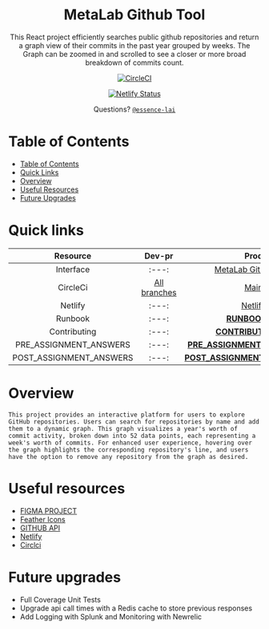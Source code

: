 <h1 align="center"> MetaLab Github Tool</h1>
<div align="center">
This React project efficiently searches public github repositories and return a graph view of their commits in the past year grouped by weeks. The Graph can be zoomed in and scrolled to see a closer or more broad breakdown of commits count.

<br/>

[![CircleCI](https://dl.circleci.com/status-badge/img/circleci/9coiYMfcHu1ERt5ztmp4sB/4x6zVRYEHhPTdAnng8VoAq/tree/main.svg?style=svg&circle-token=329a7f5a4a0fc351c7f3d6211cb4f6091af80d0a)](https://dl.circleci.com/status-badge/redirect/circleci/9coiYMfcHu1ERt5ztmp4sB/4x6zVRYEHhPTdAnng8VoAq/tree/main)

[![Netlify Status](https://api.netlify.com/api/v1/badges/8ea497fa-0636-4762-929c-1a6ca56e5583/deploy-status)](https://app.netlify.com/sites/metalab-github-elai/deploys)

Questions? [`@essence-lai`](https://github.com/essence-lai)
<br/>

</div>

# Table of Contents
- [Table of Contents](#table-of-contents)
- [Quick Links](#quick-links)
- [Overview](#overview)
- [Useful Resources](#useful-resources)
- [Future Upgrades](#future-upgrades)

# Quick links
| Resource | Dev-pr | Prod |
| :---: | :---: | :---: |
| Interface | :---:| [MetaLab Github Tool](https://metalab-github-elai.netlify.app/)|
| CircleCi | [All branches](https://app.circleci.com/pipelines/circleci/9coiYMfcHu1ERt5ztmp4sB/4x6zVRYEHhPTdAnng8VoAq)| [Main](https://app.circleci.com/pipelines/circleci/9coiYMfcHu1ERt5ztmp4sB/4x6zVRYEHhPTdAnng8VoAq?branch=main)|
| Netlify | :---:| [Netlify](https://app.netlify.com/sites/metalab-github-elai/overview)|
| Runbook | :---: | [**RUNBOOK**.md](docs/RUNBOOK.md)|
| Contributing | :---: | [**CONTRIBUTING**.md](docs/CONTRIBUTING.md)|
| PRE_ASSIGNMENT_ANSWERS | :---:| [**PRE_ASSIGNMENT_ANSWERS**.md](docs/PRE_ASSIGNMENT_ANSWERS.md)|
| POST_ASSIGNMENT_ANSWERS | :---:| [**POST_ASSIGNMENT_ANSWERS**.md](docs/POST_ASSIGNMENT_ANSWERS.md)|


# Overview
    This project provides an interactive platform for users to explore GitHub repositories. Users can search for repositories by name and add them to a dynamic graph. This graph visualizes a year's worth of commit activity, broken down into 52 data points, each representing a week's worth of commits. For enhanced user experience, hovering over the graph highlights the corresponding repository's line, and users have the option to remove any repository from the graph as desired.

# Useful resources
* [FIGMA PROJECT](https://www.figma.com/file/LkoKul35uIyrtwJMZq5Ruj/Dev-Test-design?node-id=0%3A1)
* [Feather Icons](https://feathericons.com/)
* [GITHUB API](https://docs.github.com/en/rest?apiVersion=2022-11-28)
* [Netlify](https://docs.netlify.com/)
* [Circlci](https://circleci.com/docs/getting-started/)

# Future upgrades
* Full Coverage Unit Tests
* Upgrade api call times with a Redis cache to store previous responses
* Add Logging with Splunk and Monitoring with Newrelic